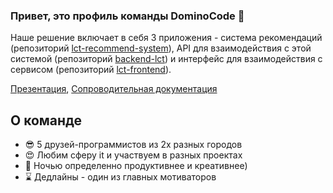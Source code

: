 ### Привет, это профиль команды DominoCode 👋

Наше решение включает в себя 3 приложения - система рекомендаций (репозиторий [lct-recommend-system](https://github.com/lct-hak/lct-recommend-system)), API для взаимодействия с этой системой (репозиторий [backend-lct](https://github.com/lct-hak/backend-lct)) и интерфейс для взаимодействия с сервисом (репозиторий [lct-frontend](https://github.com/lct-hak/lct-frontend)).

[Презентация](https://docs.google.com/presentation/d/1cok5jTpKzTpslfIvojmUzVxkzu51S_FX),
[Сопроводительная документация](https://docs.google.com/document/d/1jVgZlKvS_KvKP3gdoWs-ryJM5gLRIjgrFqyQM1nKj3w)

## О команде
- 😎 5 друзей-программистов из 2х разных городов
- 😍 Любим сферу it и участвуем в разных проектах
- 🌆 Ночью определенно продуктивнее и креативнее)
- ⌛ Дедлайны - один из главных мотиваторов
